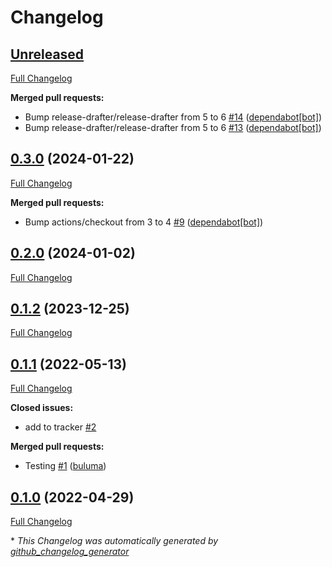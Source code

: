 # Changelog

## [Unreleased](https://github.com/buluma/ansible-role-thunderbird/tree/HEAD)

[Full Changelog](https://github.com/buluma/ansible-role-thunderbird/compare/0.3.0...HEAD)

**Merged pull requests:**

- Bump release-drafter/release-drafter from 5 to 6 [\#14](https://github.com/buluma/ansible-role-thunderbird/pull/14) ([dependabot[bot]](https://github.com/apps/dependabot))
- Bump release-drafter/release-drafter from 5 to 6 [\#13](https://github.com/buluma/ansible-role-thunderbird/pull/13) ([dependabot[bot]](https://github.com/apps/dependabot))

## [0.3.0](https://github.com/buluma/ansible-role-thunderbird/tree/0.3.0) (2024-01-22)

[Full Changelog](https://github.com/buluma/ansible-role-thunderbird/compare/0.2.0...0.3.0)

**Merged pull requests:**

- Bump actions/checkout from 3 to 4 [\#9](https://github.com/buluma/ansible-role-thunderbird/pull/9) ([dependabot[bot]](https://github.com/apps/dependabot))

## [0.2.0](https://github.com/buluma/ansible-role-thunderbird/tree/0.2.0) (2024-01-02)

[Full Changelog](https://github.com/buluma/ansible-role-thunderbird/compare/0.1.2...0.2.0)

## [0.1.2](https://github.com/buluma/ansible-role-thunderbird/tree/0.1.2) (2023-12-25)

[Full Changelog](https://github.com/buluma/ansible-role-thunderbird/compare/0.1.1...0.1.2)

## [0.1.1](https://github.com/buluma/ansible-role-thunderbird/tree/0.1.1) (2022-05-13)

[Full Changelog](https://github.com/buluma/ansible-role-thunderbird/compare/0.1.0...0.1.1)

**Closed issues:**

- add to tracker [\#2](https://github.com/buluma/ansible-role-thunderbird/issues/2)

**Merged pull requests:**

- Testing [\#1](https://github.com/buluma/ansible-role-thunderbird/pull/1) ([buluma](https://github.com/buluma))

## [0.1.0](https://github.com/buluma/ansible-role-thunderbird/tree/0.1.0) (2022-04-29)

[Full Changelog](https://github.com/buluma/ansible-role-thunderbird/compare/daa59f8cd8155b455271371631df515169c2690f...0.1.0)



\* *This Changelog was automatically generated by [github_changelog_generator](https://github.com/github-changelog-generator/github-changelog-generator)*
